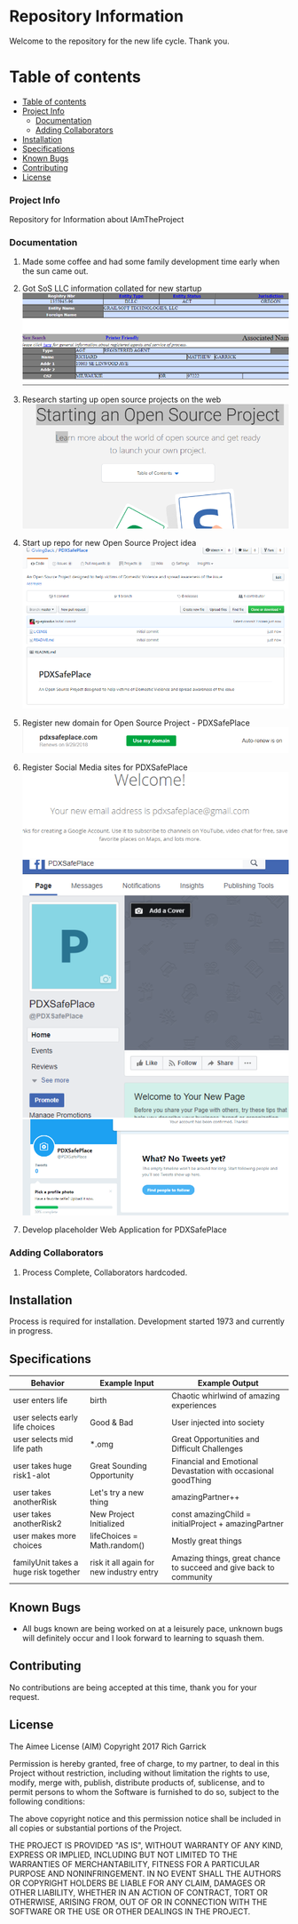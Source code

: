 # Repository Information

  Welcome to the repository for the new life cycle. Thank you.


Table of contents
=================

  * [Table of contents](#table-of-contents)
  * [Project Info](#project-info)
    * [Documentation](#documentation)
    * [Adding Collaborators](#add-collaborators)
  * [Installation](#installation)
  * [Specifications](#specifications)
  * [Known Bugs](#known-bugs)
  * [Contributing](#contributing)
  * [License](#license)

### Project Info

  Repository for Information about IAmTheProject

### Documentation

  1.  Made some coffee and had some family development time early when the sun came out.
  2.  Got SoS LLC information collated for new startup
    ![ScreenShot](img/sos_reg.PNG)

  3.  Research starting up open source projects on the web
    ![ScreenShot](img/openSource.PNG)

  4.  Start up repo for new  Open Source Project idea
    ![ScreenShot](img/givebackrepo.PNG)

  5.  Register new domain for Open Source Project - PDXSafePlace
    ![ScreenShot](img/domain.PNG)

  6.  Register Social Media sites for PDXSafePlace
    ![ScreenShot](img/email.PNG)
    ![ScreenShot](img/facebook.PNG)
    ![ScreenShot](img/twitter.PNG)

  7.  Develop placeholder Web Application for PDXSafePlace
    

### Adding Collaborators

  1.  Process Complete, Collaborators hardcoded.

## Installation

Process is required for installation.  Development started 1973 and currently in progress.

## Specifications

| Behavior      | Example Input         | Example Output        |
| ------------- | ------------- | ------------- |
| user enters life | birth | Chaotic whirlwind of amazing experiences |
| user selects early life choices | Good & Bad | User injected into society |
| user selects mid life path | *.omg | Great Opportunities and Difficult Challenges |
| user takes huge risk1-alot | Great Sounding Opportunity | Financial and Emotional Devastation with occasional goodThing |
| user takes anotherRisk | Let's try a new thing | amazingPartner++ |
| user takes anotherRisk2 | New Project Initialized | const amazingChild = initialProject + amazingPartner |
| user makes more choices | lifeChoices = Math.random() | Mostly great things |
| familyUnit takes a huge risk together | risk it all again for new industry entry | Amazing things, great chance to succeed and give back to community|


## Known Bugs

* All bugs known are being worked on at a leisurely pace, unknown bugs will definitely occur and I look forward to learning to squash them.

## Contributing

No contributions are being accepted at this time, thank you for your request.

## License
The Aimee License (AIM)
Copyright 2017 Rich Garrick

Permission is hereby granted, free of charge, to my partner, to deal in this Project without restriction, including without limitation the rights to use, modify, merge with, publish, distribute products of, sublicense, and to permit persons to whom the Software is furnished to do so, subject to the following conditions:

The above copyright notice and this permission notice shall be included in all copies or substantial portions of the Project.

THE PROJECT IS PROVIDED "AS IS", WITHOUT WARRANTY OF ANY KIND, EXPRESS OR IMPLIED, INCLUDING BUT NOT LIMITED TO THE WARRANTIES OF MERCHANTABILITY, FITNESS FOR A PARTICULAR PURPOSE AND NONINFRINGEMENT. IN NO EVENT SHALL THE AUTHORS OR COPYRIGHT HOLDERS BE LIABLE FOR ANY CLAIM, DAMAGES OR OTHER LIABILITY, WHETHER IN AN ACTION OF CONTRACT, TORT OR OTHERWISE, ARISING FROM, OUT OF OR IN CONNECTION WITH THE SOFTWARE OR THE USE OR OTHER DEALINGS IN THE PROJECT.
